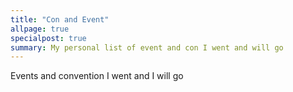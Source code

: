 ```yaml
---
title: "Con and Event"
allpage: true
specialpost: true
summary: My personal list of event and con I went and will go
---
```


Events and convention I went and I will go
